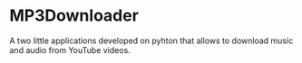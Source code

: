 # MP3Downloader
A two little applications developed on pyhton that allows to download music and audio from YouTube videos.
